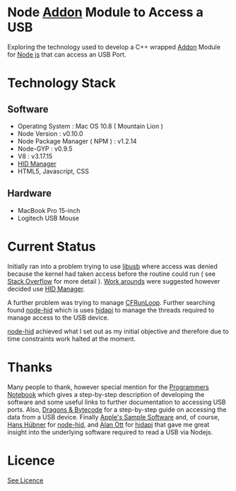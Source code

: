 # Node [Addon](http://nodejs.org/api/addons.html) Module to Access a USB


Exploring the technology used to develop a C++ wrapped [Addon](http://nodejs.org/api/addons.html) Module for [Node js](http://nodejs.org/) 
that can access an USB Port.

# Technology Stack

## Software

 
* Operating System : Mac OS 10.8 ( Mountain Lion )
* Node Version : v0.10.0 
* Node Package Manager ( NPM ) : v1.2.14 
* Node-GYP : v0.9.5
* V8 : v3.17.15
* [HID Manager](http://developer.apple.com/library/mac/#technotes/tn2187/_index.html)
* HTML5, Javascript, CSS

## Hardware


* MacBook Pro 15-inch 
* Logitech USB Mouse

# Current Status

Initially ran into a problem trying to use [libusb](http://www.libusb.org/) where access was denied
because the kernel had taken access before the routine could run ( see [Stack Overflow](http://stackoverflow.com/questions/15102168/libusb-claim-interface-fails-on-mac-os-x-mountain-lion)
for more detail ). [Work arounds](http://stackoverflow.com/questions/3368008/reading-and-writing-to-usb-hid-interrupt-endpoints-on-mac) were suggested however decided 
use [HID Manager](http://developer.apple.com/library/mac/#technotes/tn2187/_index.html). 

A further problem was trying to manage [CFRunLoop](https://developer.apple.com/library/mac/#documentation/CoreFoundation/Reference/CFRunLoopRef/Reference/reference.html). Further searching 
found [node-hid](https://github.com/hanshuebner/node-hid) which is uses [hidapi](https://github.com/signal11/hidapi) to manage the threads required to manage access to the 
USB device. 

[node-hid](https://github.com/hanshuebner/node-hid) achieved what I set out as my initial objective and therefore 
due to time constraints work halted at the moment. 
 
# Thanks

Many people to thank, however special mention for the [Programmers Notebook](http://oroboro.com/usb-serial-number-osx/) which gives a step-by-step 
description of developing the software and some useful links to further documentation to accessing USB ports. 
Also, [Dragons & Bytecode](http://dragonsandbytecode.wordpress.com/2012/02/26/game-developers-diary-3-getting-in-control/) for 
a step-by-step guide on accessing the data from a USB device. Finally [Apple's Sample Software](https://developer.apple.com/library/mac/#samplecode/USBPrivateDataSample/Listings/USBPrivateDataSample_c.html#//apple_ref/doc/uid/DTS10000456-USBPrivateDataSample_c-DontLinkElementID_4)
and, of course, [Hans Hübner](https://github.com/hanshuebner) for [node-hid](https://github.com/hanshuebner/node-hid), 
and [Alan Ott](https://github.com/signal11) for [hidapi](https://github.com/signal11/hidapi) that gave me great insight into the
underlying software required to read a USB via Nodejs.

# Licence

[See Licence](https://github.com/dtinblack/Nodejs-USB/blob/master/LICENSE)


		    
    
    
 
 
 
 
 
 
 
    







    
    
    










